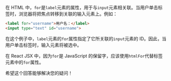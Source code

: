 在 HTML 中，`for`是`label`元素的属性，用于与`input`元素相关联。当用户单击标签时，浏览器将把焦点转移到关联的输入元素上。例如：

```html
<label for="username">用户名：</label>
<input type="text" id="username">
```

在这个例子中，`label`元素的`for`属性指定了它所关联的`input`元素的 ID。因此，当用户单击标签时，输入元素将被选中。

在 React JSX 中，因为`for`是 JavaScript 的保留字，应该使用`htmlFor`代替标签元素中的`for`属性。

希望这个回答能够解决您的疑问！